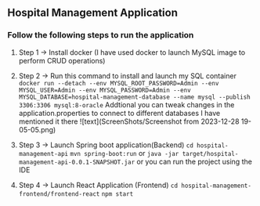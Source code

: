 ## Hospital Management Application

### Follow the following steps to run the application 

1. Step 1 -> Install docker (I have used docker to launch MySQL image to perform CRUD operations)
   
3. Step 2 -> Run this command to install and launch my SQL container
   `docker run --detach --env MYSQL_ROOT_PASSWORD=Admin --env MYSQL_USER=Admin --env MYSQL_PASSWORD=Admin --env MYSQL_DATABASE=hospital-management-database --name mysql --publish 3306:3306 mysql:8-oracle`
   Addtional you can tweak changes in the application.properties to connect to different databases I have mentioned it there
   ![text](ScreenShots/Screenshot from 2023-12-28 19-05-05.png)
   
5. Step 3 -> Launch Spring boot application(Backend)
   `cd hospital-management-api`
   `mvn spring-boot:run`
   or
   `java -jar target/hospital-management-api-0.0.1-SNAPSHOT.jar`
   or
   you can run the project using the IDE
6. Step 4 -> Launch React Application (Frontend)
   `cd hospital-management-frontend/frontend-react`
   `npm start`
